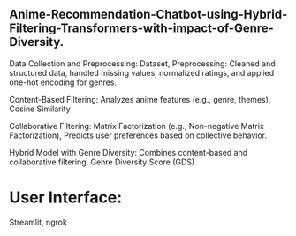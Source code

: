 ## Anime-Recommendation-Chatbot-using-Hybrid-Filtering-Transformers-with-impact-of-Genre-Diversity.

Data Collection and Preprocessing: Dataset, Preprocessing: Cleaned and structured data, handled missing values, normalized ratings, and applied one-hot encoding for genres.

Content-Based Filtering: Analyzes anime features (e.g., genre, themes), Cosine Similarity

Collaborative Filtering: Matrix Factorization (e.g., Non-negative Matrix Factorization), Predicts user preferences based on collective behavior.

Hybrid Model with Genre Diversity: Combines content-based and collaborative filtering, Genre Diversity Score (GDS)

# User Interface: 
Streamlit,  ngrok
